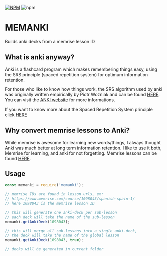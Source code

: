 [![NPM](https://nodei.co/npm/memanki.png)](https://nodei.co/npm/memanki/) 
 ![npm](https://img.shields.io/npm/dt/memanki.svg)

# MEMANKI

Builds anki decks from a memrise lesson ID

## What is anki anyway?
Anki is a flashcard program which makes remembering things easy, using the SRS principle (spaced repetition system) for optimum information retention.

For those who like to know how things work, the SRS algorithm used by anki was originally written empirically by Piotr Woźniak and can be found [HERE](https://www.supermemo.com/english/ol/sm2.htm).
You can visit the [ANKI website](https://apps.ankiweb.net) for more informations.

If you want to know more about the Spaced Repetition System principle click [HERE](https://www.supermemo.com/articles/theory.htm)

## Why convert memrise lessons to Anki?
While memrise is awesome for learning new words/things, I always thought Anki was much better at long term information retention.
I like to use it both, Memrise for learning, and anki for not forgetting.
Memrise lessons can be found [HERE](https://www.memrise.com/courses/english/).

## Usage

```javascript
const memanki = require('memanki');

// memrise IDs are found in lesson urls, ex:
// https://www.memrise.com/course/1098043/spanish-spain-1/
// here 1098043 is the memrise lesson ID

// this will generate one anki-deck per sub-lesson
// each deck will take the name of the sub-lesson
memanki.getAnkiDeck(1098043);

// this will merge all sub-lessons into a single anki-deck,
// the deck will take the name of the global lesson
memanki.getAnkiDeck(1098043, true);

// decks will be generated in current folder
```
